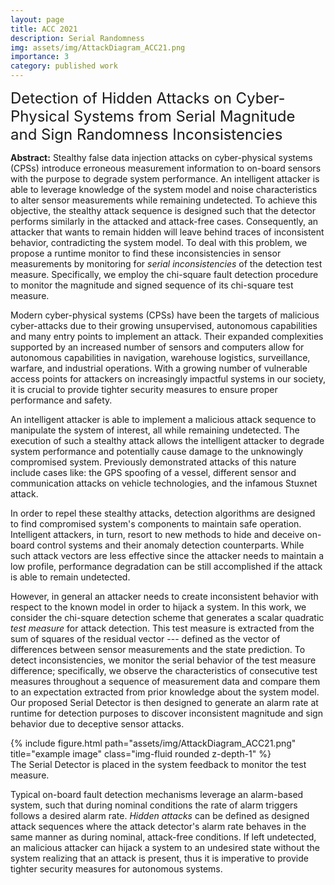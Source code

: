 ```yaml
---
layout: page
title: ACC 2021
description: Serial Randomness
img: assets/img/AttackDiagram_ACC21.png
importance: 3
category: published work
---
```



<font size="+2.6">Detection of Hidden Attacks on Cyber-Physical Systems from Serial Magnitude and Sign Randomness Inconsistencies</font>
<br/>

<b>Abstract:</b> Stealthy false data injection attacks on cyber-physical systems (CPSs) introduce erroneous measurement information to on-board sensors with the purpose to degrade system performance. An intelligent attacker is able to leverage knowledge of the system model and noise characteristics to alter sensor measurements while remaining undetected. To achieve this objective, the stealthy attack sequence is designed such that the detector performs  similarly in the attacked and attack-free cases. Consequently, an attacker that wants to remain hidden will leave behind traces of inconsistent behavior, contradicting the system model. To deal with this problem, we propose a runtime monitor to find these inconsistencies in sensor measurements by monitoring for <i>serial inconsistencies</i> of the detection test measure. Specifically, we employ the chi-square fault detection procedure to monitor the magnitude and signed sequence of its chi-square test measure.


Modern cyber-physical systems (CPSs) have been the targets of malicious cyber-attacks due to their growing unsupervised, autonomous capabilities and many entry points to implement an attack. Their expanded complexities supported by an increased number of sensors and computers allow for autonomous capabilities in navigation, warehouse logistics, surveillance, warfare, and industrial operations. With a growing number of vulnerable access points for attackers on increasingly impactful systems in our society, it is crucial to provide tighter security measures to ensure proper performance and safety.

An intelligent attacker is able to implement a malicious attack sequence to manipulate the system of interest, all while remaining undetected. The execution of such a stealthy attack allows the intelligent attacker to degrade system performance and potentially cause damage to the unknowingly compromised system. Previously demonstrated attacks of this nature include cases like: the GPS spoofing of a vessel, different sensor and communication attacks on vehicle technologies, and the infamous Stuxnet attack.

In order to repel these stealthy attacks, detection algorithms are designed to find compromised system's components to maintain safe operation. Intelligent attackers, in turn, resort to new methods to hide and deceive on-board control systems and their anomaly detection counterparts. While such attack vectors are less effective since the attacker needs to maintain a low profile, performance degradation can be still accomplished if the attack is able to remain undetected.


However, in general an attacker needs to create inconsistent behavior with respect to the known model in order to hijack a system. In this work, we consider the chi-square detection scheme that generates a scalar quadratic <i>test measure</i> for attack detection. This test measure is extracted from the sum of squares of the residual vector --- defined as the vector of differences between sensor measurements and the state prediction. To detect inconsistencies, we monitor the serial behavior of the test measure difference; specifically, we observe the characteristics of consecutive test measures throughout a sequence of measurement data and compare them to an expectation extracted from prior knowledge about the system model. Our proposed Serial Detector is then designed to generate an alarm rate at runtime for detection purposes to discover inconsistent magnitude and sign behavior due to deceptive sensor attacks.


<div class="row row-cols-1 justify-content-center">
    <!-- <div class="col-sm mt-3 mt-md-0"> -->
    <div class="col-7">
        {% include figure.html path="assets/img/AttackDiagram_ACC21.png" title="example image" class="img-fluid rounded z-depth-1" %}
    </div>
</div>
<div class="caption">
    The Serial Detector is placed in the system feedback to monitor the test measure.
</div>



Typical on-board fault detection mechanisms leverage an alarm-based system, such that during nominal conditions the rate of alarm triggers follows a desired alarm rate. <i>Hidden attacks</i> can be defined as designed attack sequences where the attack detector's alarm rate behaves in the same manner as during nominal, attack-free conditions. If left undetected, an malicious attacker can hijack a system to an undesired state without the system realizing that an attack is present, thus it is imperative to provide tighter security measures for autonomous systems.

